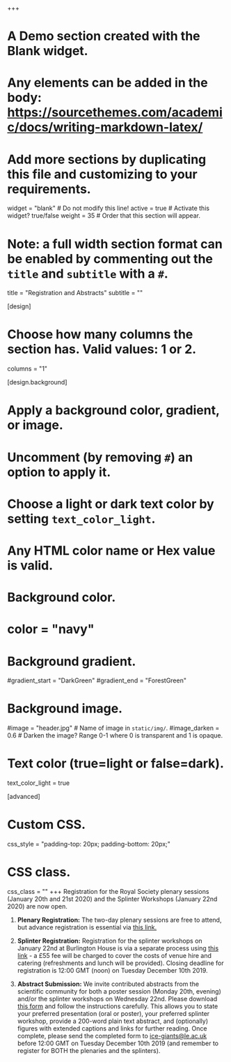 +++
# A Demo section created with the Blank widget.
# Any elements can be added in the body: https://sourcethemes.com/academic/docs/writing-markdown-latex/
# Add more sections by duplicating this file and customizing to your requirements.

widget = "blank"  # Do not modify this line!
active = true  # Activate this widget? true/false
weight = 35  # Order that this section will appear.

# Note: a full width section format can be enabled by commenting out the `title` and `subtitle` with a `#`.
title = "Registration and Abstracts"
subtitle = ""

[design]
  # Choose how many columns the section has. Valid values: 1 or 2.
  columns = "1"

[design.background]
  # Apply a background color, gradient, or image.
  #   Uncomment (by removing `#`) an option to apply it.
  #   Choose a light or dark text color by setting `text_color_light`.
  #   Any HTML color name or Hex value is valid.

  # Background color.
  # color = "navy"

  # Background gradient.
  #gradient_start = "DarkGreen"
  #gradient_end = "ForestGreen"

  # Background image.
  #image = "header.jpg"  # Name of image in `static/img/`.
  #image_darken = 0.6  # Darken the image? Range 0-1 where 0 is transparent and 1 is opaque.

  # Text color (true=light or false=dark).
  text_color_light = true

[advanced]
 # Custom CSS.
 css_style = "padding-top: 20px; padding-bottom: 20px;"

 # CSS class.
 css_class = ""
+++
Registration for the Royal Society plenary sessions (January 20th and 21st 2020) and the Splinter Workshops (January 22nd 2020) are now open.

1. **Plenary Registration:**  The two-day plenary sessions are free to attend, but advance registration is essential via [this link.](https://royalsociety.org/science-events-and-lectures/2020/01/ice-giants/)

1. **Splinter Registration:**  Registration for the splinter workshops on January 22nd at Burlington House is via a separate process using [this link](https://shop.le.ac.uk/product-catalogue/events-at-leicester/department-of-physics-and-astronomy/ice-giant-systems-2020-splinter-meeting-registration) - a £55 fee will be charged to cover the costs of venue hire and catering (refreshments and lunch will be provided).   Closing deadline for registration is 12:00 GMT (noon) on Tuesday December 10th 2019.  

1. **Abstract Submission:**  We invite contributed abstracts from the scientific community for both a poster session (Monday 20th, evening) and/or the splinter workshops on Wednesday 22nd.  Please download [this form](https://github.com/ice-giants/papers/blob/master/IG2020_abstractform.docx) and follow the instructions carefully.  This allows you to state your preferred presentation (oral or poster), your preferred splinter workshop, provide a 200-word plain text abstract, and (optionally) figures with extended captions and links for further reading.  Once complete, please send the completed form to [ice-giants@le.ac.uk](mailto:ice-giants@le.ac.uk) before 12:00 GMT on Tuesday December 10th 2019 (and remember to register for BOTH the plenaries and the splinters).
